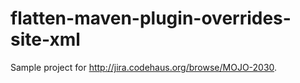 flatten-maven-plugin-overrides-site-xml
=======================================

Sample project for http://jira.codehaus.org/browse/MOJO-2030.
